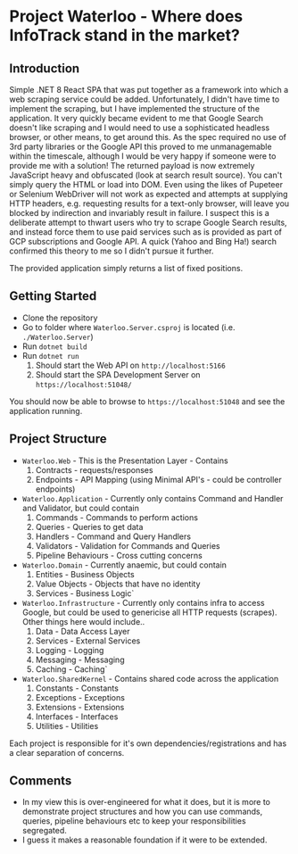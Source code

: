 # Project Waterloo - Where does InfoTrack stand in the market?

## Introduction
Simple .NET 8 React SPA that was put together as a framework into which a web scraping service could be added.
Unfortunately, I didn't have time to implement the scraping, but I have implemented the structure of the application.
It very quickly became evident to me that Google Search doesn't like scraping and I would need to use a sophisticated headless browser, or other means, to get around this.
As the spec required no use of 3rd party libraries or the Google API this proved to me unmanagemable within the timescale, although I would be very happy if someone were to provide me with a solution!
The returned payload is now extremely JavaScript heavy and obfuscated (look at search result source). You can't simply query the HTML or load into DOM.
Even using the likes of Pupeteer or Selenium WebDriver will not work as expected and attempts at supplying HTTP headers,
e.g. requesting results for a text-only browser, will leave you blocked by indirection and invariably result in failure.
I suspect this is a deliberate attempt to thwart users who try to scrape Google Search results, and instead force them to use paid services such as is provided as part of GCP subscriptions and Google API. 
A quick (Yahoo and Bing Ha!) search confirmed this theory to me so I didn't pursue it further.

The provided application simply returns a list of fixed positions.

## Getting Started
- Clone the repository
- Go to folder where `Waterloo.Server.csproj` is located (i.e. `./Waterloo.Server`)
- Run `dotnet build`
- Run `dotnet run`
  1. Should start the Web API on `http://localhost:5166`
  1. Should start the SPA Development Server on `https://localhost:51048/`

You should now be able to browse to `https://localhost:51048` and see the application running.

## Project Structure
- `Waterloo.Web` - This is the Presentation Layer - Contains
  1. Contracts - requests/responses
  1. Endpoints - API Mapping (using Minimal API's - could be controller endpoints)
- `Waterloo.Application` - Currently only contains Command and Handler and Validator, but could contain
  1. Commands - Commands to perform actions
  1. Queries - Queries to get data
  1. Handlers - Command and Query Handlers
  1. Validators - Validation for Commands and Queries
  1. Pipeline Behaviours - Cross cutting concerns
- `Waterloo.Domain` - Currently anaemic, but could contain
  1. Entities - Business Objects
  1. Value Objects - Objects that have no identity
  1. Services - Business Logic`
- `Waterloo.Infrastructure` - Currently only contains infra to access Google, but could be used to genericise all HTTP requests (scrapes). Other things here would include..
  1. Data - Data Access Layer
  1. Services - External Services
  1. Logging - Logging
  1. Messaging - Messaging
  1. Caching - Caching`
- `Waterloo.SharedKernel` - Contains shared code across the application
  1. Constants - Constants
  1. Exceptions - Exceptions
  1. Extensions - Extensions
  1. Interfaces - Interfaces
  1. Utilities - Utilities
	
Each project is responsible for it's own dependencies/registrations and has a clear separation of concerns.

## Comments
- In my view this is over-engineered for what it does, but it is more to demonstrate project structures and how you can use commands, queries, pipeline behaviours etc to keep your responsibilities segregated.
- I guess it makes a reasonable foundation if it were to be extended.
